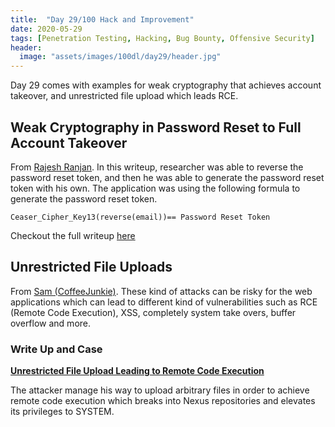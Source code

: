 ```yaml
---
title:  "Day 29/100 Hack and Improvement"
date: 2020-05-29
tags: [Penetration Testing, Hacking, Bug Bounty, Offensive Security]
header: 
  image: "assets/images/100dl/day29/header.jpg"
---
```

Day 29 comes with examples for weak cryptography that achieves account takeover, and unrestricted file upload which leads RCE. 

## Weak Cryptography in Password Reset to Full Account Takeover

From [Rajesh Ranjan](https://twitter.com/eh_rajesh). In this writeup, researcher was able to reverse the password reset token, and then he was able to generate the password reset token with his own.
The application was using the following formula to generate the password reset token.
```
Ceaser_Cipher_Key13(reverse(email))== Password Reset Token
```

Checkout the full writeup [here](https://medium.com/bugbountywriteup/weak-cryptography-in-password-reset-to-full-account-takeover-fc61c75b36b9)

## Unrestricted File Uploads

From [Sam (CoffeeJunkie)](https://twitter.com/coffeejunkiee_). These kind of attacks can be risky for the web applications which can lead to different kind of vulnerabilities such as RCE (Remote Code Execution), XSS, completely system take overs, buffer overflow and more.

### Write Up and Case

[**Unrestricted File Upload Leading to Remote Code Execution**](https://hackerone.com/reports/683965)

The attacker manage his way to upload arbitrary files in order to achieve remote code execution which breaks into Nexus repositories and elevates its privileges to SYSTEM. 